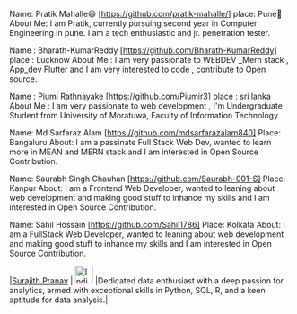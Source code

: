Name: Pratik Mahalle😃 [https://github.com/pratik-mahalle/]
place: Pune🚩
About Me: I am Pratik, currently pursuing second year in Computer Engineering in pune. I am a tech enthusiastic and jr. penetration tester.

Name : Bharath-KumarReddy [https://github.com/Bharath-KumarReddy]
place : Lucknow
About Me : I am very passionate to WEBDEV _Mern stack , App_dev Flutter and I am very interested to code , contribute to Open source.

Name : Piumi Rathnayake [https://github.com/Piumir3]
place : sri lanka
About Me : I am very passionate to web development , I'm Undergraduate Student from University of Moratuwa, Faculty of Information Technology.

Name: Md Sarfaraz Alam [https://github.com/mdsarfarazalam840]
Place: Bangaluru
About: I am a passinate Full Stack Web Dev, wanted to learn more in MEAN and MERN stack and I am interested in Open Source Contribution.


Name: Saurabh Singh Chauhan [https://github.com/Saurabh-001-S]
Place: Kanpur
About: I am a Frontend Web Developer, wanted to leaning about web development and making good stuff to inhance my skills and I am interested in Open Source Contribution.

Name: Sahil Hossain [https://github.com/Sahil1786] Place: Kolkata About: I am a FullStack Web Developer, wanted to leaning about web development and making good stuff to inhance my skills and I am interested in Open Source Contribution.


|[Surajith Pranav](https://github.com/SrSurajithPranav)    | <img src="https://github.com/cu-sanjay/HacktoberFest2023/assets/96792511/5adfd776-ce7e-4467-92dd-727a12239cd1" alt="India" width="32" height="32">  |Dedicated data enthusiast with a deep passion for analytics, armed with exceptional skills in Python, SQL, R, and a keen aptitude for data analysis.|
